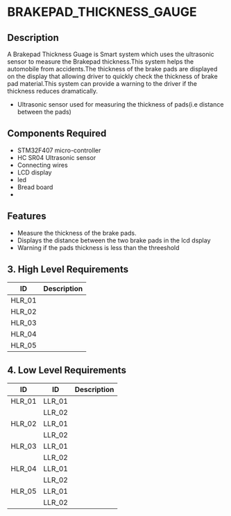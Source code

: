 # BRAKEPAD_THICKNESS_GAUGE
## Description
A  Brakepad Thickness Guage is  Smart  system which uses the ultrasonic sensor to measure the Brakepad thickness.This system helps the automobile from accidents.The thickness of the brake pads are displayed on the display that allowing driver to quickly check  the thickness of brake pad material.This system can provide a warning to the driver if the thickness reduces dramatically.

* Ultrasonic sensor used for  measuring the thickness of  pads(i.e distance between the pads)


## Components Required

* STM32F407 micro-controller
* HC SR04 Ultrasonic sensor
* Connecting wires
* LCD display
* led 
* Bread board
* 
## Features
* Measure the thickness of the brake pads.
* Displays the distance between the two brake pads in the lcd dsplay
* Warning if the pads thickness is less than the threeshold

## 3. High Level Requirements
|ID|Description|
|------|------|
|HLR_01|    |
|HLR_02|    |
|HLR_03|    |
|HLR_04|    |
|HLR_05|    |

## 4. Low Level Requirements
|ID|ID|Description|
|------|------|------|
|HLR_01|LLR_01|     |
||LLR_02|       |
|HLR_02|LLR_01|     |       
||LLR_02|       |
|HLR_03|LLR_01|     |              
||LLR_02|       |
|HLR_04|LLR_01|     |              
||LLR_02|       |
|HLR_05|LLR_01|     |              
||LLR_02|       |





